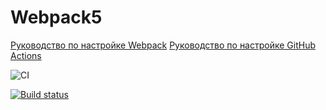 # Webpack5

[Руководство по настройке Webpack](https://webpack.js.org/guides/)
[Руководство по настройке GitHub Actions](https://docs.github.com/en/actions/quickstart)

![CI](https://github.com/EvgeniiIshchenko/ahj-hw1-t1/actions/workflows/web.yml/badge.svg)

[![Build status](https://ci.appveyor.com/api/projects/status/w9cc1bw52m6dkvlr?svg=true)](https://ci.appveyor.com/project/EvgeniiIshchenko/ahj-hw1-t1)